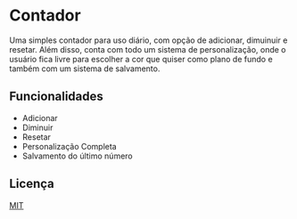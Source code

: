 
# Contador

Uma simples contador para uso diário, com opção de adicionar, dimuinuir e resetar. Além disso, conta com todo um sistema de personalização, onde o usuário fica livre para escolher a cor que quiser como plano de fundo e também com um sistema de salvamento.


## Funcionalidades

- Adicionar
- Diminuir
- Resetar
- Personalização Completa
- Salvamento do último número


## Licença

[MIT](https://choosealicense.com/licenses/mit/)

